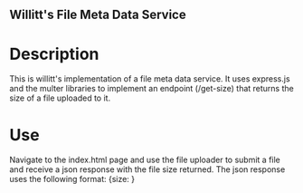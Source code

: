 Willitt's File Meta Data Service
--------------------------

Description
===========

This is willitt's implementation of a file meta data service. It uses express.js and the multer libraries to implement an endpoint (/get-size) that returns the size of a file uploaded to it.

Use
=====
Navigate to the index.html page and use the file uploader to submit a file and receive a json response with the file size returned. The json response uses the following format:
{size: <File Size>}